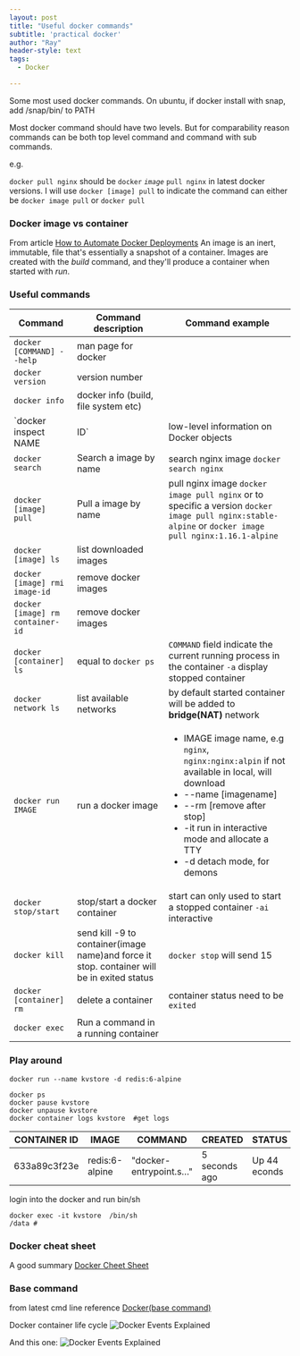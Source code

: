 ```yaml
---
layout: post
title: "Useful docker commands"
subtitle: 'practical docker'
author: "Ray"
header-style: text
tags:
  - Docker

---
```


Some most used docker commands.
On ubuntu, if docker install with snap, add /snap/bin/ to PATH

Most docker command should have two levels. But for comparability reason commands can be both top level command and command with sub commands.

e.g.

`docker pull nginx` should be `docker` _`image`_ `pull nginx` in latest docker versions.  I will use `docker [image] pull` to indicate the command can either be `docker image pull` or `docker pull`

### Docker image vs container
From article [How to Automate Docker Deployments](http://paislee.io/how-to-automate-docker-deployments/)
An image is an inert, immutable, file that's essentially a snapshot of a container. Images are created with the *build* command, and they'll produce a container when started with *run*. 

### Useful commands

|Command  	    | Command description	| Command example  	|
| ------------- |-------------        |-----------|
|`docker [COMMAND] --help`|  man page for docker 	||
|`docker version`|  version number 	||
|`docker info`| docker info (build, file system etc)  	||
|`docker inspect NAME|ID`|  low-level information on Docker objects 	||
|`docker search`| Search a image by name	|search nginx image `docker search nginx`|
|`docker [image] pull`| Pull a image by name	|pull nginx image `docker image pull nginx` or to specific a version `docker image pull nginx:stable-alpine` or `docker image pull nginx:1.16.1-alpine`|
|`docker [image] ls`| list downloaded images	||
|`docker [image] rmi image-id`| remove docker images	||
|`docker [image] rm container-id`| remove docker images	||
|`docker [container] ls`| equal to `docker ps`	| `COMMAND` field indicate the current running process in the container `-a` display stopped container|
|`docker network ls`| list available networks	| by default started container will be added to **bridge(NAT)** network|
|`docker run IMAGE`| run a docker image	|<ul><li> IMAGE image name, e.g `nginx`, `nginx:nginx:alpin` if not available in local, will download</li><li> --name [imagename]</li> <li>--rm [remove after stop]</li><li>-it run in interactive mode and allocate a TTY</li><li>-d detach mode, for demons</li></ul>|
|`docker stop/start`| stop/start a docker container	|start can only used to start a stopped container `-ai` interactive|
|`docker kill`| send kill -9 to container(image name)and force it stop. container will be in exited status	|`docker stop` will send 15|
|`docker [container] rm`| delete a container	|container status need to be `exited`|
|`docker exec`| Run a command in a running container||



### Play around
```
docker run --name kvstore -d redis:6-alpine

docker ps
docker pause kvstore
docker unpause kvstore
docker container logs kvstore  #get logs

```


|CONTAINER ID|IMAGE|COMMAND|CREATED|STATUS|PORTS|NAMES|
|----|----|----|----|----|----|----|
|633a89c3f23e|redis:6-alpine|"docker-entrypoint.s…"|5 seconds ago|Up 44 econds|6379/tcp|kvstore|

login into the docker and run bin/sh
```
docker exec -it kvstore  /bin/sh
/data #
```

### Docker cheat sheet

A good summary [Docker Cheet Sheet](https://www.docker.com/sites/default/files/d8/2019-09/docker-cheat-sheet.pdf) 

### Base command

from latest cmd line reference [Docker(base command)](https://docs.docker.com/engine/reference/commandline/docker/) 

Docker container life cycle ![Docker Events Explained](https://i.stack.imgur.com/w80Ai.png)

And this one:
![Docker Events Explained](https://gliderlabs.com/images/2015/docker_events.png)



